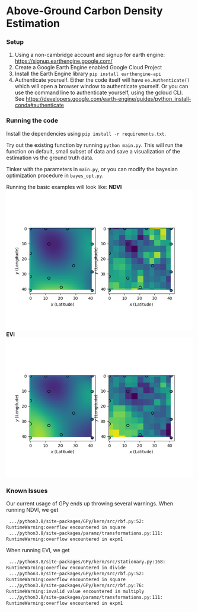 # Above-Ground Carbon Density Estimation

### Setup
1. Using a non-cambridge account and signup for earth engine: https://signup.earthengine.google.com/
2. Create a Google Earth Engine enabled Google Cloud Project
3. Install the Earth Engine library `pip install earthengine-api`
4. Authenticate yourself. Either the code itself will have `ee.Authenticate()` which will open a browser window to authenticate yourself. Or you can use the command line to authenticate yourself, using the gcloud CLI. See https://developers.google.com/earth-engine/guides/python_install-conda#authenticate

### Running the code
Install the dependencies using `pip install -r requirements.txt`.

Try out the existing function by running `python main.py`. This will run the function on default, small subset of data and save a visualization of the estimation vs the ground truth data.

Tinker with the parameters in `main.py`, or you can modify the bayesian optimization procedure in `bayes_opt.py`.

Running the basic examples will look like:
**NDVI**
![NDVI](results/sample_NDVI_bayes_opt_vis.png)
**EVI**
![EVI](results/sample_EVI_bayes_opt_vis.png)

### Known Issues
Our current usage of GPy ends up throwing several warnings. When running NDVI, we get
```
 .../python3.8/site-packages/GPy/kern/src/rbf.py:52: RuntimeWarning:overflow encountered in square
 .../python3.8/site-packages/paramz/transformations.py:111: RuntimeWarning:overflow encountered in expm1
```
When running EVI, we get
```
 .../python3.8/site-packages/GPy/kern/src/stationary.py:168: RuntimeWarning:overflow encountered in divide
 .../python3.8/site-packages/GPy/kern/src/rbf.py:52: RuntimeWarning:overflow encountered in square
 .../python3.8/site-packages/GPy/kern/src/rbf.py:76: RuntimeWarning:invalid value encountered in multiply
 .../python3.8/site-packages/paramz/transformations.py:111: RuntimeWarning:overflow encountered in expm1
```